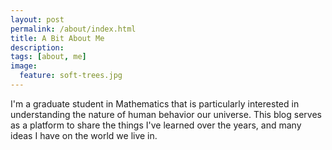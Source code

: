 ```yaml
---
layout: post
permalink: /about/index.html
title: A Bit About Me
description: 
tags: [about, me]
image:
  feature: soft-trees.jpg
---
```


I'm a graduate student in Mathematics that is particularly interested in understanding the nature of human behavior our universe. This blog serves as a platform to share the things I've learned over the years, and many ideas I have on the world we live in.

